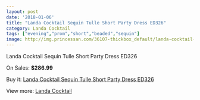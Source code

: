 ```yaml
---
layout: post
date: '2018-01-06'
title: "Landa Cocktail Sequin Tulle Short Party Dress ED326"
category: Landa Cocktail
tags: ["evening","prom","short","beaded","sequin"]
image: http://img.princessan.com/36107-thickbox_default/landa-cocktail-sequin-tulle-short-party-dress-ed326.jpg
---
```

Landa Cocktail Sequin Tulle Short Party Dress ED326

On Sales: **$286.99**
<a href="https://www.princessan.com/en/landa-cocktail/16920-landa-cocktail-sequin-tulle-short-party-dress-ed326.html"><amp-img layout="responsive" width="600" height="600" src="//img.princessan.com/36107-thickbox_default/landa-cocktail-sequin-tulle-short-party-dress-ed326.jpg" alt="Landa Cocktail Sequin Tulle Short Party Dress ED326 0" /></a>

Buy it: [Landa Cocktail Sequin Tulle Short Party Dress ED326](https://www.princessan.com/en/landa-cocktail/16920-landa-cocktail-sequin-tulle-short-party-dress-ed326.html "Landa Cocktail Sequin Tulle Short Party Dress ED326")

View more: [Landa Cocktail](https://www.princessan.com/en/30-landa-cocktail "Landa Cocktail")
